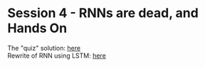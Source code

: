 # Session 4 - RNNs are dead, and Hands On

The "quiz" solution: [here](./quiz.ipynb) </br>
Rewrite of RNN using LSTM: [here](./imdb-lstm.ipynb)
